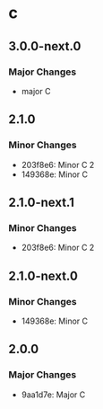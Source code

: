 # c

## 3.0.0-next.0

### Major Changes

- major C

## 2.1.0

### Minor Changes

- 203f8e6: Minor C 2
- 149368e: Minor C

## 2.1.0-next.1

### Minor Changes

- 203f8e6: Minor C 2

## 2.1.0-next.0

### Minor Changes

- 149368e: Minor C

## 2.0.0

### Major Changes

- 9aa1d7e: Major C
